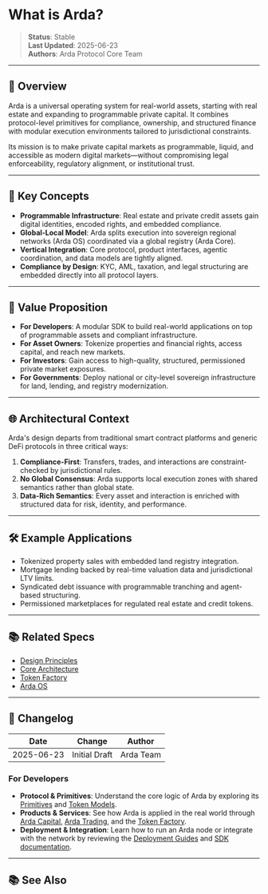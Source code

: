 # What is Arda?

> **Status**: Stable  
> **Last Updated**: 2025-06-23  
> **Authors**: Arda Protocol Core Team

---

## 🧭 Overview

Arda is a universal operating system for real-world assets, starting with real estate and expanding to programmable private capital. It combines protocol-level primitives for compliance, ownership, and structured finance with modular execution environments tailored to jurisdictional constraints.

Its mission is to make private capital markets as programmable, liquid, and accessible as modern digital markets—without compromising legal enforceability, regulatory alignment, or institutional trust.

---

## 🧱 Key Concepts

- **Programmable Infrastructure**: Real estate and private credit assets gain digital identities, encoded rights, and embedded compliance.
- **Global-Local Model**: Arda splits execution into sovereign regional networks (Arda OS) coordinated via a global registry (Arda Core).
- **Vertical Integration**: Core protocol, product interfaces, agentic coordination, and data models are tightly aligned.
- **Compliance by Design**: KYC, AML, taxation, and legal structuring are embedded directly into all protocol layers.

---

## 🧬 Value Proposition

- **For Developers**: A modular SDK to build real-world applications on top of programmable assets and compliant infrastructure.
- **For Asset Owners**: Tokenize properties and financial rights, access capital, and reach new markets.
- **For Investors**: Gain access to high-quality, structured, permissioned private market exposures.
- **For Governments**: Deploy national or city-level sovereign infrastructure for land, lending, and registry modernization.

---

## 🌐 Architectural Context

Arda's design departs from traditional smart contract platforms and generic DeFi protocols in three critical ways:

1. **Compliance-First**: Transfers, trades, and interactions are constraint-checked by jurisdictional rules.
2. **No Global Consensus**: Arda supports local execution zones with shared semantics rather than global state.
3. **Data-Rich Semantics**: Every asset and interaction is enriched with structured data for risk, identity, and performance.

---

## 🛠️ Example Applications

- Tokenized property sales with embedded land registry integration.
- Mortgage lending backed by real-time valuation data and jurisdictional LTV limits.
- Syndicated debt issuance with programmable tranching and agent-based structuring.
- Permissioned marketplaces for regulated real estate and credit tokens.

---

## 📚 Related Specs

- [Design Principles](design-principles.md)
- [Core Architecture](../primitives/core-primitives.md)
- [Token Factory](../arda-core/token-factory.md)
- [Arda OS](../product/arda-os.md)

---

## 🧭 Changelog

| Date       | Change           | Author       |
|------------|------------------|--------------|
| 2025-06-23 | Initial Draft    | Arda Team    |

### For Developers
- **Protocol & Primitives**: Understand the core logic of Arda by exploring its [Primitives](../primitives/core-primitives.md) and [Token Models](../protocol/token-models.md).
- **Products & Services**: See how Arda is applied in the real world through [Arda Capital](../product/arda-capital.md), [Arda Trading](../product/arda-trading.md), and the [Token Factory](../arda-core/token-factory.md).
- **Deployment & Integration**: Learn how to run an Arda node or integrate with the network by reviewing the [Deployment Guides](../deployment/regional-deployment.md) and [SDK documentation](../middleware/sdk.md).

---

## 📚 See Also
